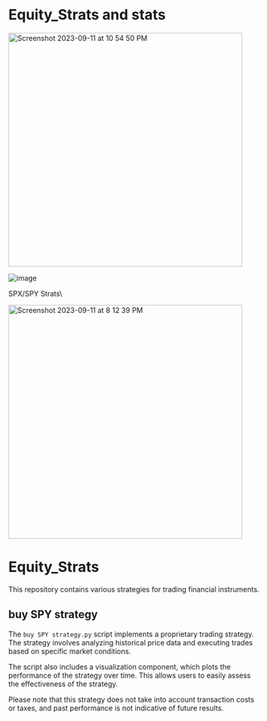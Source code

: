 # Equity_Strats and stats
<img width="465" alt="Screenshot 2023-09-11 at 10 54 50 PM" src="https://github.com/jimmmmmmmmmmmy/Equity_Strats/assets/143036559/cb6c64df-32b5-4b74-bb75-6cac435be97d">

![image](https://github.com/jimmmmmmmmmmmy/Equity_Strats/assets/143036559/fb8160c1-cd64-4670-9287-9129f614238d)


SPX/SPY Strats\

<img width="465" alt="Screenshot 2023-09-11 at 8 12 39 PM" src="https://github.com/jimmmmmmmmmmmy/Equity_Strats/assets/143036559/0f85389c-9e05-45ef-9303-a857c895be5b">

# Equity_Strats

This repository contains various strategies for trading financial instruments.

## buy SPY strategy

The `buy SPY strategy.py` script implements a proprietary trading strategy. The strategy involves analyzing historical price data and executing trades based on specific market conditions.

The script also includes a visualization component, which plots the performance of the strategy over time. This allows users to easily assess the effectiveness of the strategy.

Please note that this strategy does not take into account transaction costs or taxes, and past performance is not indicative of future results.

